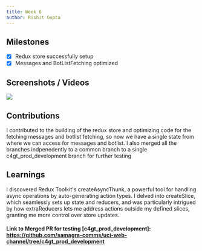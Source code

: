 ```yaml
---
title: Week 6
author: Rishit Gupta   
---
```


## Milestones
- [X] Redux store successfully setup 
- [X] Messages and BotListFetching optimized 

## Screenshots / Videos 
![](https://i.postimg.cc/VsX3Q971/Screenshot-2023-08-12-133337.png)

## Contributions

I contributed to the building of the redux store and optimizing code for the fetching messages and botlist fetching, so now we have a single state from where we can access for messages and botlist. I also merged all the branches indpenedently to a common branch to a single c4gt_prod_development branch for further testing


## Learnings

 I discovered Redux Toolkit's createAsyncThunk, a powerful tool for handling async operations by auto-generating action types. I delved into createSlice, which seamlessly sets up state and reducers, and was particularly intrigued by how extraReducers lets me address actions outside my defined slices, granting me more control over store updates.


#### Link to Merged PR for testing [c4gt_prod_development]: https://github.com/samagra-comms/uci-web-channel/tree/c4gt_prod_development
